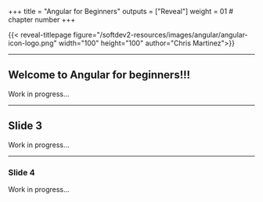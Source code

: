 +++
title = "Angular for Beginners"
outputs = ["Reveal"]
weight = 01 # chapter number
+++

{{< reveal-titlepage figure="/softdev2-resources/images/angular/angular-icon-logo.png" width="100" height="100"
 author="Chris Martinez">}}
  
---

## Welcome to Angular for beginners!!!

Work in progress...

---
## Slide 3

Work in progress...

---

### Slide 4
Work in progress...
